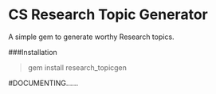 # CS Research Topic Generator
A simple gem to generate worthy Research topics.

###Installation
>gem install research_topicgen

#DOCUMENTING......


